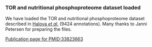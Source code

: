 ### TOR and nutritional phosphoproteome dataset loaded
<!-- pombase_flags: frontpage -->
<!-- newsfeed_thumbnail: pombase-logo-32x32px.png -->

We have loaded the TOR and nutritional phosphoproteome dataset
described in
[Halova *et al*.](https://www.pombase.org/reference/PMID:33823663)
(9424 annotations).  Many thanks to Janni Petersen for preparing the
files.

[Publication page for PMID:33823663](https://www.pombase.org/reference/PMID:33823663)
